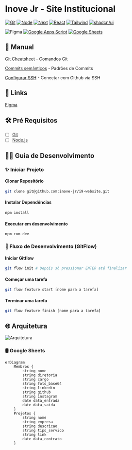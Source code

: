 # Inove Jr - Site Institucional

[![Git](https://img.shields.io/badge/Git-%23000?style=for-the-badge&logo=git)](https://git-scm.com/)
[![Node](https://img.shields.io/badge/Node.js-%23000?style=for-the-badge&logo=nodedotjs)](https://nodejs.org/)
[![Next](https://img.shields.io/badge/Next.js-%23000?style=for-the-badge&logo=nextdotjs)](https://nextjs.org/)
[![React](https://img.shields.io/badge/React.js-%23000?style=for-the-badge&logo=react)](https://react.dev/)
[![Tailwind](https://img.shields.io/badge/Tailwind-%23000?style=for-the-badge&logo=tailwindcss)](https://tailwindcss.com/)
[![shadcn/ui](https://img.shields.io/badge/shadcn%2Fui-%23000?style=for-the-badge&logo=shadcnui)](https://ui.shadcn.com/)

![Figma](https://img.shields.io/badge/Figma-%23000?style=for-the-badge&logo=figma)
[![Google Apps Script](https://img.shields.io/badge/Google%20Apps%20Script-%23000?style=for-the-badge&logo=googleappsscript)](https://developers.google.com/apps-script?hl=pt-br)
[![Google Sheets](https://img.shields.io/badge/Google%20Sheets-%23000?style=for-the-badge&logo=googlesheets)](https://developers.google.com/sheets?hl=pt-br)

## :bookmark_tabs: Manual

[Git Cheatsheet](https://github.com/d3vlopes/git-ultimate-cheatsheet) - Comandos Git

[Commits semânticos](https://github.com/AdrianaSaty/colinha-commit-semantico) - Padrões de Commits

 [Configurar SSH](https://www.freecodecamp.org/portuguese/news/como-obter-e-configurar-suas-chaves-ssh-do-git-e-do-github/) - Conectar com Github via SSH

## :link: Links

[Figma](https://www.figma.com/file/EDiZutXRORcMXrVqgm40Vv/i9-Website)

## :hammer_and_wrench: Pré Requisitos

- [ ] [Git](https://git-scm.com/downloads)
- [ ] [Node.js](https://nodejs.org/en/download)

## :technologist: Guia de Desenvolvimento

### :sparkles: Iniciar Projeto

#### Clonar Repositório

```bash
git clone git@github.com:inove-jr/i9-website.git
```

#### Instalar Dependências

```bash
npm install
```

#### Executar em desenvolvimento

```bash
npm run dev
```

### :twisted_rightwards_arrows: Fluxo de Desenvolvimento (GitFlow)

#### Iniciar Gitflow

```bash
git flow init # Depois só pressionar ENTER até finalizar
```

#### Começar uma tarefa

```bash
git flow feature start [nome para a tarefa]
```

#### Terminar uma tarefa

```bash
git flow feature finish [nome para a tarefa]
```

## :globe_with_meridians: Arquitetura

![Arquitetura](https://github.com/inove-jr/i9-website/assets/112443051/305d1f9e-786d-44b3-a4bc-6de7b62875e7)

### :oil_drum: Google Sheets

```mermaid
erDiagram
    Membros {
        string nome
        string diretoria
        string cargo
        string foto_base64
        string linkedin
        string github
        string instagram
        date data_entrada
        date data_saida
    }
    Projetos {
        string nome 
        string empresa
        string descricao
        string tipo_servico
        string link
        date data_contrato
    }
```
